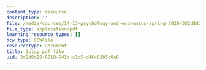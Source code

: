 ```yaml
---
content_type: resource
description: ''
file: /media/courses/14-13-psychology-and-economics-spring-2020/3d2d8d286019041dc1c5d46c61b5c8a6_bBOBSC16NLU.pdf
file_type: application/pdf
learning_resource_types: []
ocw_type: OCWFile
resourcetype: Document
title: 3play pdf file
uid: 3d2d8d28-6019-041d-c1c5-d46c61b5c8a6
---
```

